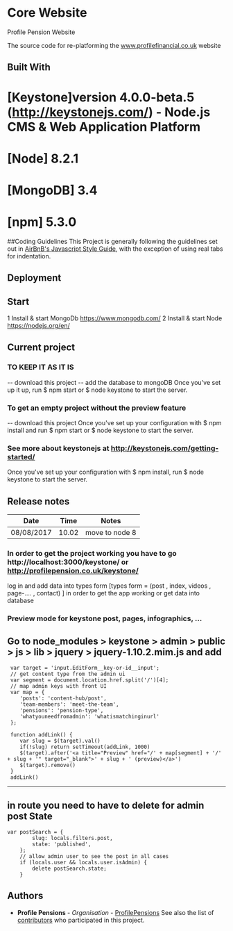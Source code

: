 # Core Website
Profile Pension Website 

The source code for re-platforming the www.profilefinancial.co.uk website

## Built With

# [Keystone]version 4.0.0-beta.5 (http://keystonejs.com/) - Node.js CMS & Web Application Platform
# [Node] 8.2.1
# [MongoDB] 3.4
# [npm]  5.3.0

##Coding Guidelines
This Project is generally following the guidelines set out in [AirBnB's Javascript Style Guide](https://github.com/airbnb/javascript), with the exception of using real tabs for indentation.

## Deployment


## Start
1 Install & start MongoDb https://www.mongodb.com/ 
2 Install & start Node https://nodejs.org/en/

## Current project 
### TO KEEP IT AS IT IS 
 -- download this project
 -- add the database to mongoDB 
   Once you've set up it up, run $ npm start or  $ node keystone to start the server.
   
### To get an empty project without the preview feature  
  -- download this project
  Once you've set up your configuration with $ npm install and run $ npm start or  $ node keystone to start the server.
 
### See more about keystonejs at http://keystonejs.com/getting-started/ 


Once you've set up your configuration with $ npm install, run  $ node keystone to start the server. 


## Release notes

Date          | Time          | Notes
------------- | ------------- | ------------- 
08/08/2017    | 10.02         | move to node 8

### In order to get the project working you have to go http://localhost:3000/keystone/ or http://profilepension.co.uk/keystone/
log in and add data into types form [types form = (post , index, videos , page-.... , contact) ] in order to get the app working or get data into database 

### Preview mode for keystone post, pages, infographics, ...


 Go to node_modules > keystone > admin > public > js > lib > jquery > jquery-1.10.2.mim.js 
 and add 
--- 
	 var target = 'input.EditForm__key-or-id__input';
	 // get content type from the admin ui
	 var segment = document.location.href.split('/')[4];
	 // map admin keys with front UI
	 var map = {
		'posts': 'content-hub/post',
		'team-members': 'meet-the-team',
		'pensions': 'pension-type',
		'whatyouneedfromadmin': 'whatismatchinginurl'
	 };
 
	 function addLink() {
		var slug = $(target).val()
		if(!slug) return setTimeout(addLink, 1000)
		$(target).after('<a title="Preview" href="/' + map[segment] + '/' + slug + '" target="_blank">' + slug + ' (preview)</a>')
		$(target).remove()
	 }
	 addLink()
 
 ---
 in route you need to have to delete for admin post State
 ---
 	var postSearch = {
 			slug: locals.filters.post,
 			state: 'published',
 		};
 		// allow admin user to see the post in all cases
 		if (locals.user && locals.user.isAdmin) {
 			delete postSearch.state;
 		}

## Authors

* **Profile Pensions** - *Organisation* - [ProfilePensions](https://github.com/ProfileFinancial)
See also the list of [contributors](https://github.com/ProfilePensions/core-website/graphs/contributors) who participated in this project.

